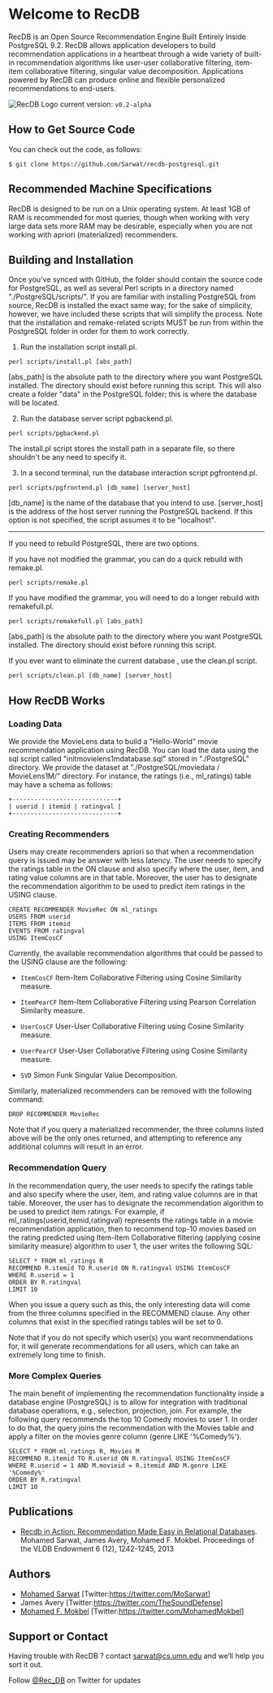 ﻿# Welcome to RecDB
RecDB is an Open Source Recommendation Engine Built Entirely Inside PostgreSQL 9.2. RecDB allows application developers to build recommendation applications in a heartbeat through a wide variety of built-in recommendation algorithms like user-user collaborative filtering, item-item collaborative filtering, singular value decomposition. Applications powered by RecDB can produce online and flexible personalized recommendations to end-users. 

![RecDB Logo](http://www-users.cs.umn.edu/~sarwat/RecDB/pics/recdblogo.png)          current version: ```v0.2-alpha```


## How to Get Source Code

You can check out the code, as follows:

```
$ git clone https://github.com/Sarwat/recdb-postgresql.git
```


## Recommended Machine Specifications

RecDB is designed to be run on a Unix operating system. At least 1GB of RAM is recommended for most queries, though when working with very large data sets more RAM may be desirable, especially when you are not working with apriori (materialized) recommenders.

## Building and Installation

Once you've synced with GitHub, the folder should contain the source code for PostgreSQL, as well as several Perl scripts in a directory named "./PostgreSQL/scripts/". If you are familiar with installing PostgreSQL from source, RecDB is installed the exact same way; for the sake of simplicity, however, we have included these scripts that will simplify the process. Note that the installation and remake-related scripts MUST be run from within the PostgreSQL folder in order for them to work correctly.

1) Run the installation script install.pl.

```
perl scripts/install.pl [abs_path]
```

[abs_path] is the absolute path to the directory where you want PostgreSQL installed. The directory should exist before running this script. This will also create a folder "data" in the PostgreSQL folder; this is where the database will be located.

2) Run the database server script pgbackend.pl.

```
perl scripts/pgbackend.pl
```

The install.pl script stores the install path in a separate file, so there shouldn't be any need to specify it.

3) In a second terminal, run the database interaction script pgfrontend.pl.

```
perl scripts/pgfrontend.pl [db_name] [server_host]
```

[db_name] is the name of the database that you intend to use.
[server_host] is the address of the host server running the PostgreSQL backend. If this option is not specified, the script assumes it to be "localhost".

--------------------------------

If you need to rebuild PostgreSQL, there are two options.

If you have not modified the grammar, you can do a quick rebuild with remake.pl.

```
perl scripts/remake.pl
```

If you have modified the grammar, you will need to do a longer rebuild with remakefull.pl.

```
perl scripts/remakefull.pl [abs_path]
```

[abs_path] is the absolute path to the directory where you want PostgreSQL installed. The directory should exist before running this script.

If you ever want to eliminate the current database , use the clean.pl script.

```
perl scripts/clean.pl [db_name] [server_host]
```

## How RecDB Works

### Loading Data
We provide the MovieLens data to build a "Hello-World" movie recommendation application using RecDB. You can load the data using the sql script called "initmovielens1mdatabase.sql" stored in "./PostgreSQL" directory. We provide the dataset at "./PostgreSQL/moviedata / MovieLens1M/" directory. For instance, the ratings (i.e., ml_ratings) table may have a schema as follows:

```
+-----------------------------+
| userid | itemid | ratingval |
+-----------------------------+
```

### Creating Recommenders
Users may create recommenders apriori so that when a recommendation query is issued may be answer with less latency. The user needs to specify the ratings table in the ON clause and also specify where the user, item, and rating value columns are in that table. Moreover, the user has to designate the recommendation algorithm to be used to predict item ratings in the USING clause.

```
CREATE RECOMMENDER MovieRec ON ml_ratings
USERS FROM userid
ITEMS FROM itemid
EVENTS FROM ratingval
USING ItemCosCF
```

Currently, the available recommendation algorithms that could be passed to the USING clause are the following:

* ```ItemCosCF``` Item-Item Collaborative Filtering using Cosine Similarity measure.

* ```ItemPearCF``` Item-Item Collaborative Filtering using Pearson Correlation Similarity measure.

* ```UserCosCF``` User-User Collaborative Filtering using Cosine Similarity measure. 

* ```UserPearCF``` User-User Collaborative Filtering using Cosine Similarity measure. 

* ```SVD``` Simon Funk Singular Value Decomposition. 


Similarly, materialized recommenders can be removed with the following command:

```
DROP RECOMMENDER MovieRec
```

Note that if you query a materialized recommender, the three columns listed above will be the only ones returned, and attempting to reference any additional columns will result in an error.



### Recommendation Query
In the recommendation query, the user needs to specify the ratings table and also specify where the user, item, and rating value columns are in that table. Moreover, the user has to designate the recommendation algorithm to be used to predict item ratings. For example, if ml_ratings(userid,itemid,ratingval) represents the ratings table in a movie recommendation application, then to recommend top-10 movies based on the rating predicted using Item-Item Collaborative filtering (applying cosine similarity measure) algorithm to user 1, the user writes the following SQL:

```
SELECT * FROM ml_ratings R
RECOMMEND R.itemid TO R.userid ON R.ratingval USING ItemCosCF
WHERE R.userid = 1
ORDER BY R.ratingval
LIMIT 10
```

When you issue a query such as this, the only interesting data will come from the three columns specified in the RECOMMEND clause. Any other columns that exist in the specified ratings tables will be set to 0.


Note that if you do not specify which user(s) you want recommendations for, it will generate recommendations for all users, which can take an extremely long time to finish.


### More Complex Queries
The main benefit of implementing the recommendation functionality inside a database engine (PostgreSQL) is to allow for integration with traditional database operations, e.g., selection, projection, join. 
For example, the following query recommends the top 10 Comedy movies to user 1. 
In order to do that, the query joins the recommendation with the Movies table and apply a filter on the movies genre column (genre LIKE '%Comedy%').


```
SELECT * FROM ml_ratings R, Movies M
RECOMMEND R.itemid TO R.userid ON R.ratingval USING ItemCosCF
WHERE R.userid = 1 AND M.movieid = R.itemid AND M.genre LIKE '%Comedy%'
ORDER BY R.ratingval
LIMIT 10
```

## Publications

* [Recdb in Action: Recommendation Made Easy in Relational Databases](http://dl.acm.org/citation.cfm?id=2536286).
Mohamed Sarwat, James Avery, Mohamed F. Mokbel. 
Proceedings of the VLDB Endowment 6 (12), 1242-1245, 2013

## Authors
* [Mohamed Sarwat](http://www-users.cs.umn.edu/~sarwat/)  [Twitter:<https://twitter.com/MoSarwat>]
* James Avery   [Twitter:<https://twitter.com/TheSoundDefense>]
* [Mohamed F. Mokbel](http://www-users.cs.umn.edu/~mokbel/)   [Twitter:<https://twitter.com/MohamedMokbel>]

## Support or Contact
Having trouble with RecDB ? contact sarwat@cs.umn.edu and we’ll help you sort it out.

Follow [@Rec_DB](https://twitter.com/Rec_DB) on Twitter for updates
